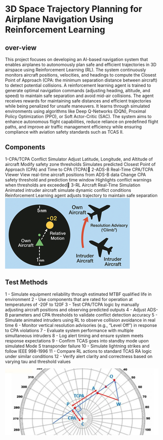 # 3D Space Trajectory Planning for Airplane Navigation Using Reinforcement Learning
## over-view
This project focuses on developing an AI-based navigation system that enables airplanes to autonomously plan safe and efficient trajectories in 3D airspace using Reinforcement Learning (RL). The system continuously monitors aircraft positions, velocities, and headings to compute the Closest Point of Approach (CPA: the minimum separation distance between aircraft) to detect potential collisions.
A reinforcement learning agent is trained to generate optimal navigation commands (adjusting heading, altitude, and speed) to maintain safe separation and avoid mid-air collisions. The agent receives rewards for maintaining safe distances and efficient trajectories while being penalized for unsafe maneuvers. It learns through simulated environments using algorithms like Deep Q-Networks (DQN), Proximal Policy Optimization (PPO), or Soft Actor-Critic (SAC).
The system aims to enhance autonomous flight capabilities, reduce reliance on predefined flight paths, and improve air traffic management efficiency while ensuring compliance with aviation safety standards such as TCAS II.

## Components
1-CPA/TCPA Conflict Simulator
Adjust Latitude, Longitude, and Altitude of aircraft
Modify safety zone thresholds
Simulates predicted Closest Point of Approach (CPA) and Time to CPA (TCPA)
2-ADS-B Real-Time CPA/TCPA Viewer
View real-time aircraft positions from ADS-B data
Change CPA safety threshold and prediction time window
Highlights conflict warnings when thresholds are exceeded
3-RL Aircraft Real-Time Simulation
Animated intruder aircraft simulate dynamic conflict conditions
Reinforcement Learning agent adjusts trajectory to maintain safe separation
![alt text](image.png)
## Test Methods
1 - Simulate equipment reliability through estimated MTBF qualified life in environment
2 - Use components that are rated for operation at temperatures of -20F to 120F
3 - Test CPA/TCPA logic by manually adjusting aircraft positions and observing predicted outputs
4 - Adjust ADS-B parameters and CPA thresholds to validate conflict detection accuracy
5 - Simulate animated intruders using RL to observe collision avoidance in real time
6 - Monitor vertical resolution advisories (e.g., “Level Off”) in response to CPA violations
7 - Evaluate system performance with multiple simultaneous intruders
8 - Log alert timing and ensure system meets response expectations
9 - Confirm TCAS goes into standby mode upon simulated Mode S transponder failure
10 - Simulate lightning strikes and follow IEEE 998-1996
11 - Compare RL actions to standard TCAS RA logic under similar conditions
12 - Verify alert clarity and correctness based on varying tau and threshold values

![alt text](image-1.png)

